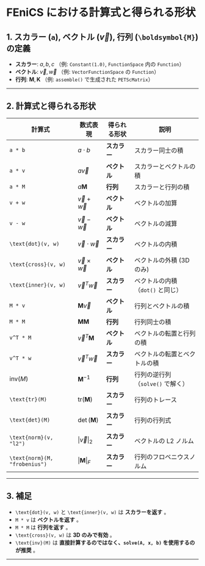 # FEniCS における計算式と得られる形状

## **1. スカラー (`a`), ベクトル ($\vec{v}$), 行列 (`\boldsymbol{M}`) の定義**
- **スカラー**: $a, b, c$  （例: `Constant(1.0)`, `FunctionSpace` 内の `Function`）
- **ベクトル**: $\vec{v}, \vec{w}$  （例: `VectorFunctionSpace` の `Function`）
- **行列**: $\boldsymbol{M}, \boldsymbol{K}$  （例: `assemble()` で生成された `PETScMatrix`）

---

## **2. 計算式と得られる形状**

| **計算式** | **数式表現** | **得られる形状** | **説明** |
|------------|------------|--------------|--------------|
| `a * b` | $a \cdot b$ | **スカラー** | スカラー同士の積 |
| `a * v` | $a \vec{v}$ | **ベクトル** | スカラーとベクトルの積 |
| `a * M` | $a \boldsymbol{M}$ | **行列** | スカラーと行列の積 |
| `v + w` | $\vec{v} + \vec{w}$ | **ベクトル** | ベクトルの加算 |
| `v - w` | $\vec{v} - \vec{w}$ | **ベクトル** | ベクトルの減算 |
| `\text{dot}(v, w)` | $\vec{v} \cdot \vec{w}$ | **スカラー** | ベクトルの内積 |
| `\text{cross}(v, w)` | $\vec{v} \times \vec{w}$ | **ベクトル** | ベクトルの外積 (3D のみ) |
| `\text{inner}(v, w)` | $\vec{v}^T \vec{w}$ | **スカラー** | ベクトルの内積（`dot()` と同じ） |
| `M * v` | $\boldsymbol{M} \vec{v}$ | **ベクトル** | 行列とベクトルの積 |
| `M * M` | $\boldsymbol{M} \boldsymbol{M}$ | **行列** | 行列同士の積 |
| `v^T * M` | $\vec{v}^T \boldsymbol{M}$ | **ベクトル** | ベクトルの転置と行列の積 |
| `v^T * w` | $\vec{v}^T \vec{w}$ | **スカラー** | ベクトルの転置とベクトルの積 |
| $\text{inv}(M)$ | $\boldsymbol{M}^{-1}$ | **行列** | 行列の逆行列（`solve()` で解く） |
| `\text{tr}(M)` | $\text{tr}(\boldsymbol{M})$ | **スカラー** | 行列のトレース |
| `\text{det}(M)` | $\det(\boldsymbol{M})$ | **スカラー** | 行列の行列式 |
| `\text{norm}(v, "l2")` | $\|\vec{v}\|_2$ | **スカラー** | ベクトルの L2 ノルム |
| `\text{norm}(M, "frobenius")` | $\|\boldsymbol{M}\|_F$ | **スカラー** | 行列のフロベニウスノルム |

---

## **3. 補足**
- `\text{dot}(v, w)` と `\text{inner}(v, w)` は **スカラーを返す** 。
- `M * v` は **ベクトルを返す** 。
- `M * M` は **行列を返す** 。
- `\text{cross}(v, w)` は **3D のみで有効** 。
- `\text{inv}(M)` は **直接計算するのではなく、`solve(A, x, b)` を使用するのが推奨** 。

---
